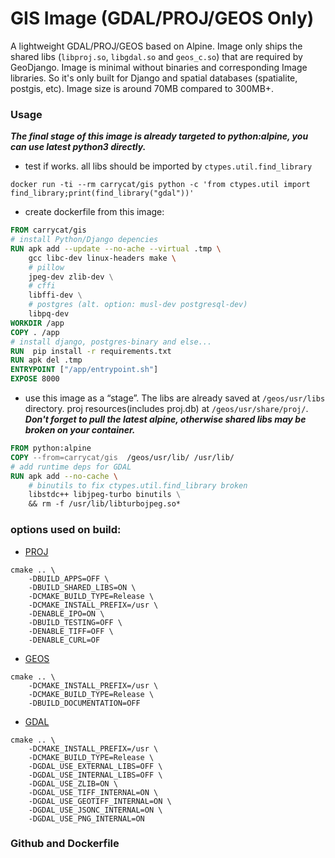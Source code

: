 # GIS Image (GDAL/PROJ/GEOS Only)
A lightweight GDAL/PROJ/GEOS based on Alpine. Image only ships the shared libs (`libproj.so`, `libgdal.so` and  `geos_c.so`) that are required by GeoDjango. Image is minimal without binaries and corresponding Image libraries. So it's only built for Django and spatial databases (spatialite, postgis, etc). Image size is around 70MB compared to 300MB+.

### Usage
_____The final stage of this image is already targeted to python:alpine, you can use latest python3 directly._____
* test if works. all libs should be imported by `ctypes.util.find_library`
```unix
docker run -ti --rm carrycat/gis python -c 'from ctypes.util import find_library;print(find_library("gdal"))'
```
* create dockerfile from this image:
```dockerfile
FROM carrycat/gis
# install Python/Django depencies
RUN apk add --update --no-ache --virtual .tmp \
    gcc libc-dev linux-headers make \
    # pillow
    jpeg-dev zlib-dev \
    # cffi
    libffi-dev \
    # postgres (alt. option: musl-dev postgresql-dev)
    libpq-dev
WORKDIR /app
COPY . /app
# install django, postgres-binary and else...
RUN  pip install -r requirements.txt  
RUN apk del .tmp
ENTRYPOINT ["/app/entrypoint.sh"]
EXPOSE 8000
```
* use this image as a “stage”. The libs are already saved at `/geos/usr/libs` directory.
  proj resources(includes proj.db) at `/geos/usr/share/proj/`. 
  ***Don't forget to pull the latest alpine, otherwise shared libs may be broken on your container.***
```dockerfile
FROM python:alpine
COPY --from=carrycat/gis  /geos/usr/lib/ /usr/lib/
# add runtime deps for GDAL
RUN apk add --no-cache \
    # binutils to fix ctypes.util.find_library broken
    libstdc++ libjpeg-turbo binutils \
    && rm -f /usr/lib/libturbojpeg.so*
```
### options used on build:
* [PROJ](https://proj.org/install.html#cmake-configure-options)
```shell
cmake .. \
    -DBUILD_APPS=OFF \
    -DBUILD_SHARED_LIBS=ON \
    -DCMAKE_BUILD_TYPE=Release \
    -DCMAKE_INSTALL_PREFIX=/usr \
    -DENABLE_IPO=ON \
    -DBUILD_TESTING=OFF \
    -DENABLE_TIFF=OFF \
    -DENABLE_CURL=OF
```
* [GEOS](https://libgeos.org/usage/download/#build-options)
```shell
cmake .. \
    -DCMAKE_INSTALL_PREFIX=/usr \
    -DCMAKE_BUILD_TYPE=Release \
    -DBUILD_DOCUMENTATION=OFF
```
* [GDAL](https://libgeos.org/usage/download/#build-options)
```shell
cmake .. \
    -DCMAKE_INSTALL_PREFIX=/usr \
    -DCMAKE_BUILD_TYPE=Release \
    -DGDAL_USE_EXTERNAL_LIBS=OFF \
    -DGDAL_USE_INTERNAL_LIBS=OFF \
    -DGDAL_USE_ZLIB=ON \
    -DGDAL_USE_TIFF_INTERNAL=ON \
    -DGDAL_USE_GEOTIFF_INTERNAL=ON \
    -DGDAL_USE_JSONC_INTERNAL=ON \
    -DGDAL_USE_PNG_INTERNAL=ON
```

### Github and Dockerfile


